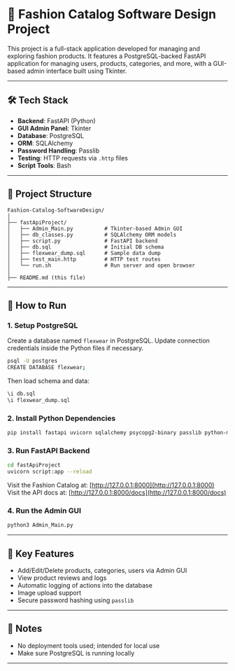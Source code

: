 
# 🧵 Fashion Catalog Software Design Project

This project is a full-stack application developed for managing and exploring fashion products. It features a PostgreSQL-backed FastAPI application for managing users, products, categories, and more, with a GUI-based admin interface built using Tkinter.

---

## 🛠️ Tech Stack

- **Backend**: FastAPI (Python)
- **GUI Admin Panel**: Tkinter
- **Database**: PostgreSQL
- **ORM**: SQLAlchemy
- **Password Handling**: Passlib
- **Testing**: HTTP requests via `.http` files
- **Script Tools**: Bash

---

## 📂 Project Structure

```
Fashion-Catalog-SoftwareDesign/
│
├── fastApiProject/
│   ├── Admin_Main.py          # Tkinter-based Admin GUI
│   ├── db_classes.py          # SQLAlchemy ORM models
│   ├── script.py              # FastAPI backend
│   ├── db.sql                 # Initial DB schema
│   ├── flexwear_dump.sql      # Sample data dump
│   ├── test_main.http         # HTTP test routes
│   └── run.sh                 # Run server and open browser
│
├── README.md (this file)
```

---

## 🚀 How to Run

### 1. Setup PostgreSQL
Create a database named `flexwear` in PostgreSQL. Update connection credentials inside the Python files if necessary.

```bash
psql -U postgres
CREATE DATABASE flexwear;
```

Then load schema and data:

```bash
\i db.sql
\i flexwear_dump.sql
```

### 2. Install Python Dependencies
```bash
pip install fastapi uvicorn sqlalchemy psycopg2-binary passlib python-multipart pydantic
```

### 3. Run FastAPI Backend
```bash
cd fastApiProject
uvicorn script:app --reload
```
Visit the Fashion Catalog at: [http://127.0.0.1:8000](http://127.0.0.1:8000)
Visit the API docs at: [http://127.0.0.1:8000/docs](http://127.0.0.1:8000/docs)

### 4. Run the Admin GUI
```bash
python3 Admin_Main.py
```

---

## 🧠 Key Features

- Add/Edit/Delete products, categories, users via Admin GUI
- View product reviews and logs
- Automatic logging of actions into the database
- Image upload support
- Secure password hashing using `passlib`

---

## 📌 Notes

- No deployment tools used; intended for local use
- Make sure PostgreSQL is running locally

---
